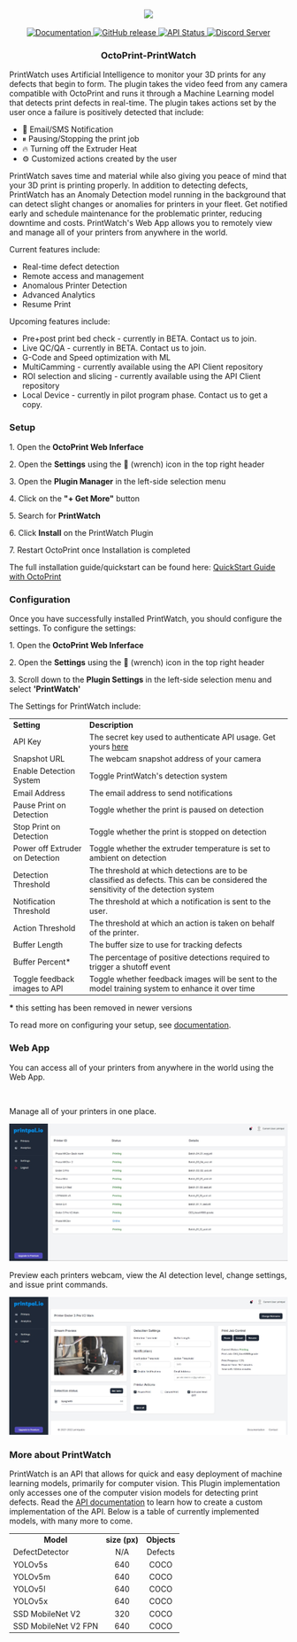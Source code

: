 <p align="center">
    <br>
    <img src="https://printpal.io/wp-content/uploads/2022/01/printwatch_logo_gh.png" width="600"/>
    <br>
<p>
<p align="center">
    <a href="https://printpal.io/">
        <img alt="Documentation" src="https://img.shields.io/badge/website-online-brightgreen">
    </a>
    <a href="https://github.com/printpal-io/OctoPrint-PrintWatch/releases">
        <img alt="GitHub release" src="https://img.shields.io/badge/release-1.2.1-blue">
    </a>
    <a href="https://printpal.pythonanywhere.com/api/status">
        <img alt="API Status" src="https://img.shields.io/badge/API-online-brightgreen">
    </a>
    <a href="https://discord.gg/DRM7w88AbS">
        <img alt="Discord Server" src="https://img.shields.io/badge/discord-online-blueviolet?logo=discord">
    </a>
</p>
<h3 align="center">
  OctoPrint-PrintWatch
</h3>
<p>
  PrintWatch uses Artificial Intelligence to monitor your 3D prints for any defects that begin to form. The plugin takes the video feed from any camera compatible with OctoPrint and runs it through a Machine Learning model that detects print defects in real-time. The plugin takes actions set by the user once a failure is positively detected that include:
</p>
<ul>
  <li>📧 Email/SMS Notification</li>
  <li>⏸ Pausing/Stopping the print job</li>
  <li>🔥 Turning off the Extruder Heat</li>
  <li>⚙ Customized actions created by the user</li>
</ul>

<p>
  PrintWatch saves time and material while also giving you peace of mind that your 3D print is printing properly. In addition to detecting defects, PrintWatch has an Anomaly Detection model running in the background that can detect slight changes or anomalies for printers in your fleet. Get notified early and schedule maintenance for the problematic printer, reducing downtime and costs. PrintWatch's Web App allows you to remotely view and manage all of your printers from anywhere in the world.
</p>
<p>
    Current features include:
</p>
<ul>
  <li>Real-time defect detection</li>
  <li>Remote access and management</li>
  <li>Anomalous Printer Detection</li>
  <li>Advanced Analytics</li>
  <li>Resume Print</li>
</ul>
<p>
    Upcoming features include:
</p>
<ul>
  <li>Pre+post print bed check - currently in BETA. Contact us to join.</li>
  <li>Live QC/QA - currently in BETA. Contact us to join.</li>
  <li>G-Code and Speed optimization with ML</li>
  <li>MultiCamming - currently available using the API Client repository</li>
  <li>ROI selection and slicing - currently available using the API Client repository</li>
  <li>Local Device - currently in pilot program phase. Contact us to get a copy.</li>
</ul>
<h3>
  Setup
</h3>
<p>
    1. Open the <b>OctoPrint Web Inferface</b>
</p>
<p>
    2. Open the <b>Settings</b> using the 🔧 (wrench) icon in the top right header
</p>
<p>
    3. Open the <b>Plugin Manager</b> in the left-side selection menu
</p>
<p>
    4. Click on the <b>"+ Get More"</b> button
</p>
<p>
    5. Search for <b>PrintWatch</b>
</p>
<p>
    6. Click <b>Install</b> on the PrintWatch Plugin
</p>
<p>
  7. Restart OctoPrint once Installation is completed
</p>
<p>
  The full installation guide/quickstart can be found here: <a href="https://printpal.io/documentation/quick-start-guide/">QuickStart Guide with OctoPrint</a>
</p>
<h3>
  Configuration
</h3>
<p>
  Once you have successfully installed PrintWatch, you should configure the settings. To configure the settings:
</p>
<p>
    1. Open the <b>OctoPrint Web Inferface</b>
</p>
<p>
    2. Open the <b>Settings</b> using the 🔧 (wrench) icon in the top right header
</p>
<p>
    3. Scroll down to the <b>Plugin Settings</b> in the left-side selection menu and select <b>'PrintWatch'</b>
</p>
<p>
    The Settings for PrintWatch include:
</p>
<table>
  <tr>
    <td>
      <b>Setting</b>
    </td>
    <td>
      <b>Description</b>
    </td>
  </tr>
  <tr>
    <td>
      API Key
    </td>
    <td>
      The secret key used to authenticate API usage. Get yours <a href="https://printpal.io/pricing/">here</a>
    </td>
  </tr>
  <tr>
    <td>
      Snapshot URL
    </td>
    <td>
      The webcam snapshot address of your camera
    </td>
  </tr>
  <tr>
    <td>
      Enable Detection System
    </td>
    <td>
      Toggle PrintWatch's detection system
    </td>
  </tr>
  <tr>
    <td>
      Email Address
    </td>
    <td>
      The email address to send notifications
    </td>
  </tr>
  <tr>
    <td>
      Pause Print on Detection
    </td>
    <td>
      Toggle whether the print is paused on detection
    </td>
  </tr>
  <tr>
    <td>
      Stop Print on Detection
    </td>
    <td>
      Toggle whether the print is stopped on detection
    </td>
  </tr>
  <tr>
    <td>
      Power off Extruder on Detection
    </td>
    <td>
      Toggle whether the extruder temperature is set to ambient on detection
    </td>
  </tr>
  <tr>
    <td>
      Detection Threshold
    </td>
    <td>
      The threshold at which detections are to be classified as defects. This can be considered the sensitivity of the detection system
    </td>
  </tr>
  <tr>
    <td>
      Notification Threshold
    </td>
    <td>
      The threshold at which a notification is sent to the user.
    </td>
  </tr>
  <tr>
    <td>
      Action Threshold
    </td>
    <td>
      The threshold at which an action is taken on behalf of the printer.
    </td>
  </tr>
  <tr>
    <td>
      Buffer Length
    </td>
    <td>
      The buffer size to use for tracking defects
    </td>
  </tr>
  <tr>
    <td>
      Buffer Percent*
    </td>
    <td>
      The percentage of positive detections required to trigger a shutoff event
    </td>
  </tr>
  <tr>
    <td>
      Toggle feedback images to API
    </td>
    <td>
     Toggle whether feedback images will be sent to the model training system to enhance it over time
    </td>
  </tr>
</table>
<p>
    <b>*</b> this setting has been removed in newer versions
</p>
<p>
    To read more on configuring your setup, see <a href="https://printpal.io/documentation/">documentation</a>.
</p>
<h3>
  Web App
</h3>
<p>
  You can access all of your printers from anywhere in the world using the Web App.
</p>
<br>
<p>
  Manage all of your printers in one place.
</p>
<img src="/extras/images/printwatch-web-app-main-page.jpg" alt="Web App main page" title="Web App main page">
<br>
<p>
  Preview each printers webcam, view the AI detection level, change settings, and issue print commands.
</p>
<img src="/extras/images/printwatch-web-app-individual-printer.jpg" alt="Web App individual printer page" title="Web App main individual printer page">

<br>
<h3>
  More about PrintWatch
</h3>
<p>
  PrintWatch is an API that allows for quick and easy deployment of machine learning models, primarily for computer vision. This Plugin implementation only accesses one of the computer vision models for detecting print defects. Read the <a href="https://printpal.io/documentation/api/">API documentation</a> to learn how to create a custom implementation of the API. Below is a table of currently implemented models, with many more to come.
</p>
<table>
  <tr>
    <td style="text-align:center">
      <b>Model</b>
    </td>
    <td style="text-align:center">
      <b>size (px)</b>
    </td>
    <td style="text-align:center">
      <b>Objects</b>
    </td>
  </tr>
  <tr>
    <td>
      DefectDetector
    </td>
    <td style="text-align:center">
      N/A
    </td>
    <td style="text-align:center">
      Defects
    </td>
  </tr>
  <tr>
    <td>
      YOLOv5s
    </td>
    <td style="text-align:center">
      640
    </td>
    <td style="text-align:center">
      COCO
    </td>
  </tr>
  <tr>
    <td>
      YOLOv5m
    </td>
    <td style="text-align:center">
      640
    </td>
    <td style="text-align:center">
      COCO
    </td>
  </tr>
  <tr>
    <td>
      YOLOv5l
    </td>
    <td style="text-align:center">
      640
    </td>
    <td style="text-align:center">
      COCO
    </td>
  </tr>
  <tr>
    <td>
      YOLOv5x
    </td>
    <td style="text-align:center">
      640
    </td>
    <td style="text-align:center">
      COCO
    </td>
  </tr>
  <tr>
    <td>
      SSD MobileNet V2
    </td>
    <td style="text-align:center">
      320
    </td>
    <td style="text-align:center">
      COCO
    </td>
  </tr>
  <tr>
    <td>
      SSD MobileNet V2 FPN
    </td>
    <td style="text-align:center">
      640
    </td>
    <td style="text-align:center">
      COCO
    </td>
  </tr>
</table>
